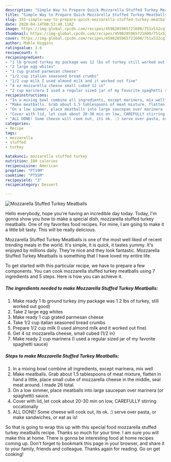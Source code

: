 ```yaml
---
description: "Simple Way to Prepare Quick Mozzarella Stuffed Turkey Meatballs"
title: "Simple Way to Prepare Quick Mozzarella Stuffed Turkey Meatballs"
slug: 355-simple-way-to-prepare-quick-mozzarella-stuffed-turkey-meatballs
date: 2020-04-14T00:53:40.110Z
image: https://img-global.cpcdn.com/recipes/4598285965721600/751x532cq70/mozzarella-stuffed-turkey-meatballs-recipe-main-photo.jpg
thumbnail: https://img-global.cpcdn.com/recipes/4598285965721600/751x532cq70/mozzarella-stuffed-turkey-meatballs-recipe-main-photo.jpg
cover: https://img-global.cpcdn.com/recipes/4598285965721600/751x532cq70/mozzarella-stuffed-turkey-meatballs-recipe-main-photo.jpg
author: Mable Higgins
ratingvalue: 3.6
reviewcount: 6
recipeingredient:
- "1 lb ground turkey my package was 12 lbs of turkey still worked out good"
- "2 large egg whites"
- "1 cup grated parmesan cheese"
- "1/2 cup italian seasoned bread crumbs"
- "1/2 cup milk I used almond milk and it worked out fine"
- "4 oz mozzarella cheese small cubed 12 in"
- "2 cup marinera I used a regular sized jar of my favorite spaghetti sauce"
recipeinstructions:
- "In a mixing bowl combine all ingredients, except marinera, mix well"
- "Make meatballs. Grab about 1.5 tablespoons of meat mixture, flatten in hand a little, place small cube of mozzarella cheese in the middle, seal meat around. I made 26 total."
- "On a low simmer, place meatballs into large saucepan over marinera (or spaghetti) sauce."
- "Cover with lid, let cook about 20-30 min on low, CAREFULLY stirring occationally"
- "ALL DONE! Some cheese will cook out, its ok. :) serve over pasta, or make sandwiches, or eat as is!"
categories:
- Recipe
tags:
- mozzarella
- stuffed
- turkey

katakunci: mozzarella stuffed turkey 
nutrition: 100 calories
recipecuisine: American
preptime: "PT19M"
cooktime: "PT55M"
recipeyield: "3"
recipecategory: Dessert

---
```



![Mozzarella Stuffed Turkey Meatballs](https://img-global.cpcdn.com/recipes/4598285965721600/751x532cq70/mozzarella-stuffed-turkey-meatballs-recipe-main-photo.jpg)

Hello everybody, hope you're having an incredible day today. Today, I'm gonna show you how to make a special dish, mozzarella stuffed turkey meatballs. One of my favorites food recipes. For mine, I am going to make it a little bit tasty. This will be really delicious.

Mozzarella Stuffed Turkey Meatballs is one of the most well liked of recent trending meals in the world. It's simple, it is quick, it tastes yummy. It's enjoyed by millions daily. They're nice and they look fantastic. Mozzarella Stuffed Turkey Meatballs is something that I have loved my entire life.




To get started with this particular recipe, we have to prepare a few components. You can cook mozzarella stuffed turkey meatballs using 7 ingredients and 5 steps. Here is how you can achieve it.

<!--inarticleads1-->

##### The ingredients needed to make Mozzarella Stuffed Turkey Meatballs:

1. Make ready 1 lb ground turkey (my package was 1.2 lbs of turkey, still worked out good)
1. Take 2 large egg whites
1. Make ready 1 cup grated parmesan cheese
1. Take 1/2 cup italian seasoned bread crumbs
1. Prepare 1/2 cup milk (I used almond milk and it worked out fine)
1. Get 4 oz mozzarella cheese, small cubed (1/2 in)
1. Make ready 2 cup marinera (I used a regular sized jar of my favorite spaghetti sauce)




<!--inarticleads2-->

##### Steps to make Mozzarella Stuffed Turkey Meatballs:

1. In a mixing bowl combine all ingredients, except marinera, mix well
1. Make meatballs. Grab about 1.5 tablespoons of meat mixture, flatten in hand a little, place small cube of mozzarella cheese in the middle, seal meat around. I made 26 total.
1. On a low simmer, place meatballs into large saucepan over marinera (or spaghetti) sauce.
1. Cover with lid, let cook about 20-30 min on low, CAREFULLY stirring occationally
1. ALL DONE! Some cheese will cook out, its ok. :) serve over pasta, or make sandwiches, or eat as is!




So that is going to wrap this up with this special food mozzarella stuffed turkey meatballs recipe. Thanks so much for your time. I am sure you will make this at home. There is gonna be interesting food at home recipes coming up. Don't forget to bookmark this page in your browser, and share it to your family, friends and colleague. Thanks again for reading. Go on get cooking!
